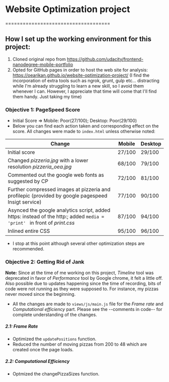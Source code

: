 # Website Optimization project
====================================
## How I set up the working environment for this project:
  1. Cloned original repo from https://github.com/udacity/frontend-nanodegree-mobile-portfolio
  2. Opted for GitHub pages in order to host the web site for analysis: https://oearikan.github.io/website-optimization-project/ (I find the incorporation of extra tools such as ngrok, grunt, gulp etc... distracting while I'm already struggling to learn a new skill, so I avoid them whenever I can. However, I appreciate that time will come that I'll find them handy. Just taking my time)

### Objective 1: PageSpeed Score
- Initial Score => Mobile: Poor(27/100); Desktop: Poor(29/100)
- Below you can find each action taken and corresponding effect on the score. All changes were made to ```index.html``` unless otherwise noted:

|Change|Mobile|Desktop|
|------|---------|-----|
|Initial score|27/100|29/100|
|Changed *pizzeria.jpg* with a lower resolution *pizzeria_oea.jpg*| 68/100|79/100|
|Commented out the google web fonts as suggested by CP|72/100|81/100|
|Further compressed images at pizzeria and profilepic (provided by google pagespeed Insigt service)|77/100|90/100|
|Asynced the google analytics script, added https: instead of the http:; added ```media = 'print' ``` in front of *print.css*|87/100|94/100|
|Inlined entire CSS|95/100|96/100|

- I stop at this point although several other optimization steps are recommended.

### Objective 2: Getting Rid of Jank
**Note:** Since at the time of me working on this project, *Timeline* tool was deprecated in favor of *Performance* tool by Google chrome, it felt a little off. Also possible due to updates happening since the time of recording, bits of code were not running as they were supposed to. For instance, my pizzas never moved since the beginning.

- All the changes are made to ```views/js/main.js``` file for the *Frame rate* and *Computational efficiency* part. Please see the --comments in code-- for complete understanding of the changes.

##### 2.1: Frame Rate
- Optimized the ```updatePositions``` function.
- Reduced the number of moving pizzas from 200 to 48 which are created once the page loads.

##### 2.2: Computational Efficiency
- Optmized the changePizzaSizes function.
